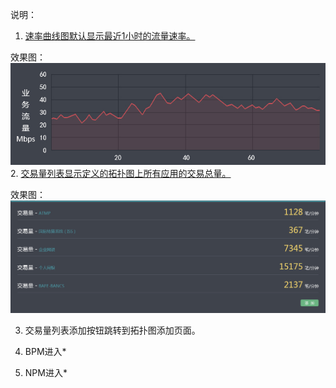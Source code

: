 说明：

1. [速率曲线图默认显示最近1小时的流量速率。](/应用速率曲线图.md)

  效果图：
  ![](/assets/应用速率曲线图.png)
2. [交易量列表显示定义的拓扑图上所有应用的交易总量。](/应用交易量列表.md)

  效果图：
  ![](/assets/应用交易量列表.png)

3. 交易量列表添加按钮跳转到拓扑图添加页面。

4. BPM进入\*

5. NPM进入\*


